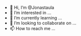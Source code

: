 - 👋 Hi, I’m @Jonastaula
- 👀 I’m interested in ...
- 🌱 I’m currently learning ...
- 💞️ I’m looking to collaborate on ...
- 📫 How to reach me ...

<!---
Jonastaula/Jonastaula is a ✨ special ✨ repository because its `README.md` (this file) appears on your GitHub profile.
You can click the Preview link to take a look at your changes.
--->
